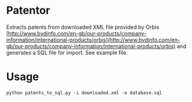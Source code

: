 # Patentor
Extracts patents from downloaded XML file provided by Orbis [http://www.bvdinfo.com/en-gb/our-products/company-information/international-products/orbis](http://www.bvdinfo.com/en-gb/our-products/company-information/international-products/orbis) and generates a SQL file for import. See example file.


# Usage
`python patents_to_sql.py -i downloaded.xml -o database.sql`
